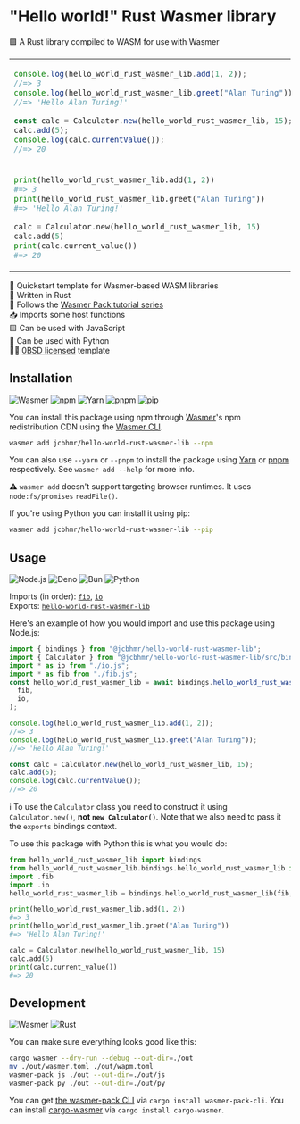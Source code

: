 # "Hello world!" Rust Wasmer library

🟪 A Rust library compiled to WASM for use with Wasmer

<table align=center><td>

```js
console.log(hello_world_rust_wasmer_lib.add(1, 2));
//=> 3
console.log(hello_world_rust_wasmer_lib.greet("Alan Turing"));
//=> 'Hello Alan Turing!'

const calc = Calculator.new(hello_world_rust_wasmer_lib, 15);
calc.add(5);
console.log(calc.currentValue());
//=> 20
```

<tr><td>

```py
print(hello_world_rust_wasmer_lib.add(1, 2))
#=> 3
print(hello_world_rust_wasmer_lib.greet("Alan Turing"))
#=> 'Hello Alan Turing!'

calc = Calculator.new(hello_world_rust_wasmer_lib, 15)
calc.add(5)
print(calc.current_value())
#=> 20
```

</table>

🚀 Quickstart template for Wasmer-based WASM libraries \
🦀 Written in Rust \
📖 Follows the [Wasmer Pack tutorial series] \
📥 Imports some host functions \
🟨 Can be used with JavaScript \
🐍 Can be used with Python \
👩‍⚖️ [0BSD licensed](./LICENSE) template

## Installation

![Wasmer](https://img.shields.io/static/v1?style=for-the-badge&message=Wasmer&color=4946DD&logo=Wasmer&logoColor=FFFFFF&label=)
![npm](https://img.shields.io/static/v1?style=for-the-badge&message=npm&color=CB3837&logo=npm&logoColor=FFFFFF&label=)
![Yarn](https://img.shields.io/static/v1?style=for-the-badge&message=Yarn&color=2C8EBB&logo=Yarn&logoColor=FFFFFF&label=)
![pnpm](https://img.shields.io/static/v1?style=for-the-badge&message=pnpm&color=222222&logo=pnpm&logoColor=F69220&label=)
![pip](https://img.shields.io/static/v1?style=for-the-badge&message=pip&color=3776AB&logo=Python&logoColor=FFFFFF&label=)

You can install this package using npm through [Wasmer]'s npm redistribution CDN
using the [Wasmer CLI].

```sh
wasmer add jcbhmr/hello-world-rust-wasmer-lib --npm
```

You can also use `--yarn` or `--pnpm` to install the package using [Yarn] or
[pnpm] respectively. See `wasmer add --help` for more info.

⚠️ `wasmer add` doesn't support targeting browser runtimes. It uses
`node:fs/promises` `readFile()`.

If you're using Python you can install it using pip:

```sh
wasmer add jcbhmr/hello-world-rust-wasmer-lib --pip
```

## Usage

![Node.js](https://img.shields.io/static/v1?style=for-the-badge&message=Node.js&color=339933&logo=Node.js&logoColor=FFFFFF&label=)
![Deno](https://img.shields.io/static/v1?style=for-the-badge&message=Deno&color=000000&logo=Deno&logoColor=FFFFFF&label=)
![Bun](https://img.shields.io/static/v1?style=for-the-badge&message=Bun&color=000000&logo=Bun&logoColor=FFFFFF&label=)
![Python](https://img.shields.io/static/v1?style=for-the-badge&message=Python&color=3776AB&logo=Python&logoColor=FFFFFF&label=)

<!-- prettier-ignore -->
Imports (in order): [`fib`](fib.wai), [`io`](io.wai) \
Exports: [`hello-world-rust-wasmer-lib`](hello-world-rust-wasmer-lib.wai)

Here's an example of how you would import and use this package using Node.js:

```js
import { bindings } from "@jcbhmr/hello-world-rust-wasmer-lib";
import { Calculator } from "@jcbhmr/hello-world-rust-wasmer-lib/src/bindings/hello_world_rust_wasmer_lib/hello_world_rust_wasmer_lib.js";
import * as io from "./io.js";
import * as fib from "./fib.js";
const hello_world_rust_wasmer_lib = await bindings.hello_world_rust_wasmer_lib(
  fib,
  io,
);

console.log(hello_world_rust_wasmer_lib.add(1, 2));
//=> 3
console.log(hello_world_rust_wasmer_lib.greet("Alan Turing"));
//=> 'Hello Alan Turing!'

const calc = Calculator.new(hello_world_rust_wasmer_lib, 15);
calc.add(5);
console.log(calc.currentValue());
//=> 20
```

ℹ To use the `Calculator` class you need to construct it using
`Calculator.new()`, **not `new Calculator()`**. Note that we also need to pass
it the `exports` bindings context.

To use this package with Python this is what you would do:

```py
from hello_world_rust_wasmer_lib import bindings
from hello_world_rust_wasmer_lib.bindings.hello_world_rust_wasmer_lib import Calculator
import .fib
import .io
hello_world_rust_wasmer_lib = bindings.hello_world_rust_wasmer_lib(fib, io)

print(hello_world_rust_wasmer_lib.add(1, 2))
#=> 3
print(hello_world_rust_wasmer_lib.greet("Alan Turing"))
#=> 'Hello Alan Turing!'

calc = Calculator.new(hello_world_rust_wasmer_lib, 15)
calc.add(5)
print(calc.current_value())
#=> 20
```

## Development

![Wasmer](https://img.shields.io/static/v1?style=for-the-badge&message=Wasmer&color=4946DD&logo=Wasmer&logoColor=FFFFFF&label=)
![Rust](https://img.shields.io/static/v1?style=for-the-badge&message=Rust&color=000000&logo=Rust&logoColor=FFFFFF&label=)

You can make sure everything looks good like this:

```sh
cargo wasmer --dry-run --debug --out-dir=./out
mv ./out/wasmer.toml ./out/wapm.toml
wasmer-pack js ./out --out-dir=./out/js
wasmer-pack py ./out --out-dir=./out/py
```

You can get [the wasmer-pack CLI] via `cargo install wasmer-pack-cli`. You can
install [cargo-wasmer] via `cargo install cargo-wasmer`.

<!-- prettier-ignore-start -->
[cargo-wasmer]: https://github.com/wasmerio/cargo-wasmer
[wasmer]: https://wasmer.io/
[wasmer cli]: https://github.com/wasmerio/wasmer
[yarn]: https://yarnpkg.com/
[pnpm]: https://pnpm.io/
[the wasmer-pack CLI]: https://github.com/wasmerio/wasmer-pack
[wasmer pack tutorial series]: https://wasmerio.github.io/wasmer-pack/user-docs/tutorial/01-hello-world.html
<!-- prettier-ignore-end -->
